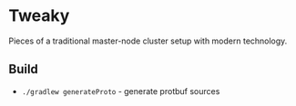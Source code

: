 # Tweaky 

Pieces of a traditional master-node cluster setup with modern technology.

## Build

- `./gradlew generateProto` - generate protbuf sources
